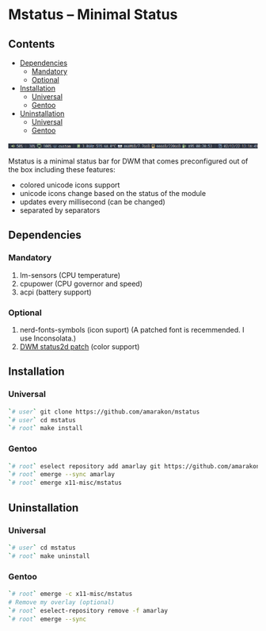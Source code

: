 Mstatus – Minimal Status
================

## Contents

-   [Dependencies](#dependencies)
    -   [Mandatory](#mandatory)
    -   [Optional](#optional)
-   [Installation](#installation)
    -   [Universal](#universal)
    -   [Gentoo](#gentoo)
-   [Uninstallation](#uninstallation)
    -   [Universal](#universal-1)
    -   [Gentoo](#gentoo-1)

![](example.png)

Mstatus is a minimal status bar for DWM that comes preconfigured out of
the box including these features:

-   colored unicode icons support
-   unicode icons change based on the status of the module
-   updates every millisecond (can be changed)
-   separated by separators

## Dependencies

### Mandatory

1.  lm-sensors (CPU temperature)
2.  cpupower (CPU governor and speed)
3.  acpi (battery support)

### Optional

1.  nerd-fonts-symbols (icon suport) (A patched font is recemmended. I
    use Inconsolata.)
2.  [DWM status2d patch](https://dwm.suckless.org/patches/status2d/)
    (color support)

## Installation

### Universal

``` sh
`# user` git clone https://github.com/amarakon/mstatus
`# user` cd mstatus
`# root` make install
```

### Gentoo

``` sh
`# root` eselect repository add amarlay git https://github.com/amarakon/amarlay
`# root` emerge --sync amarlay
`# root` emerge x11-misc/mstatus
```

## Uninstallation

### Universal

``` sh
`# user` cd mstatus
`# root` make uninstall
```

### Gentoo

``` sh
`# root` emerge -c x11-misc/mstatus
# Remove my overlay (optional)
`# root` eselect-repository remove -f amarlay
`# root` emerge --sync
```
